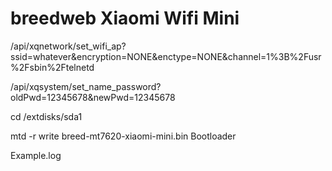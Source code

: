 # breedweb Xiaomi Wifi Mini
/api/xqnetwork/set_wifi_ap?ssid=whatever&encryption=NONE&enctype=NONE&channel=1%3B%2Fusr%2Fsbin%2Ftelnetd

/api/xqsystem/set_name_password?oldPwd=12345678&newPwd=12345678

cd /extdisks/sda1

mtd -r write breed-mt7620-xiaomi-mini.bin Bootloader



Example.log
